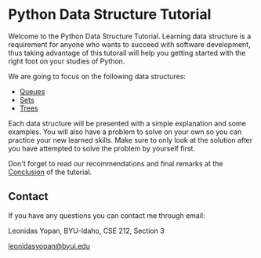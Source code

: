 # Python Data Structure Tutorial

Welcome to the Python Data Structure Tutorial. Learning data structure is a requirement for anyone who wants to succeed with software development, thus taking advantage of this tutorail will help you getting started with the right foot on your studies of Python.

We are going to focus on the following data structures:

- [Queues](1-queues.md)
- [Sets](2-sets.md)
- [Trees](3-trees.md)


Each data structure will be presented with a simple explanation and some examples. You will also have a problem to solve on your own so you can practice your new learned skills. Make sure to only look at the solution after you have attempted to solve the problem by yourself first.

Don't forget to read our recommendations and final remarks at the [Conclusion](4-conclusion.md) of the tutorial.

## Contact

If you have any questions you can contact me through email:

Leonidas Yopan, BYU-Idaho, CSE 212, Section 3

leonidasyopan@byui.edu